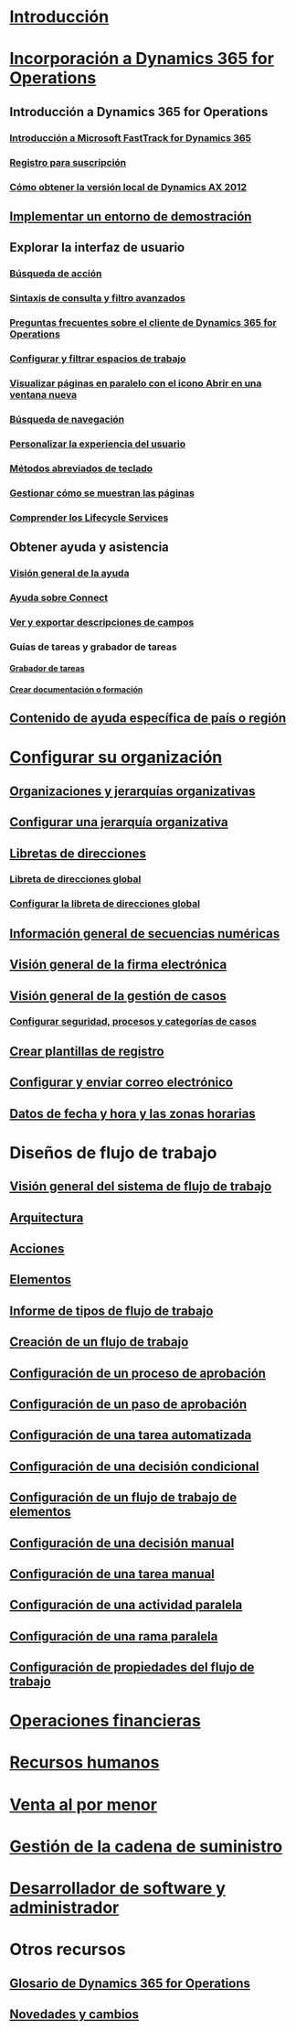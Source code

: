 # [Introducción](index.md)

# [Incorporación a Dynamics 365 for Operations](get-started/onboarding-home.md)
## Introducción a Dynamics 365 for Operations
### [Introducción a Microsoft FastTrack for Dynamics 365](get-started/fasttrack-dynamics-365-overview.md)
### [Registro para suscripción](/dynamics365/operations/dev-itpro/dev-tools/sign-up-preview-subscription?toc=/dynamics365/operations/toc.json)
### [Cómo obtener la versión local de Dynamics AX 2012](/dynamics365/operations/dev-itpro/deployment/csp-download-customersource?toc=/dynamics365/operations/toc.json)
## [Implementar un entorno de demostración](/dynamics365/operations/dev-itpro/deployment/deploy-demo-environment?toc=/dynamics365/operations/toc.json)

## Explorar la interfaz de usuario
### [Búsqueda de acción](get-started/action-search.md)
### [Sintaxis de consulta y filtro avanzados](get-started/advanced-filtering-query-options.md)
### [Preguntas frecuentes sobre el cliente de Dynamics 365 for Operations](get-started/client-faq.md)
### [Configurar y filtrar espacios de trabajo](get-started/configure-filter-workspaces.md)
### [Visualizar páginas en paralelo con el icono Abrir en una ventana nueva](get-started/display-pages-side-by-side.md)
### [Búsqueda de navegación](get-started/navigation-search.md)
### [Personalizar la experiencia del usuario](get-started/personalize-user-experience.md)
### [Métodos abreviados de teclado](get-started/shortcut-keys.md)
### [Gestionar cómo se muestran las páginas](get-started/window-management.md)
### [Comprender los Lifecycle Services](/dynamics365/operations/dev-itpro/lifecycle-services/lcs-works-lcs?toc=/dynamics365/operations/toc.json)

## Obtener ayuda y asistencia
### [Visión general de la ayuda](/dynamics365/operations/dev-itpro/get-started/help-overview?toc=/dynamics365/operations/toc.json)
### [Ayuda sobre Connect](/dynamics365/operations/dev-itpro/get-started/help-connect?toc=/dynamics365/operations/toc.json)
### [Ver y exportar descripciones de campos](get-started/view-export-field-descriptions.md)

### Guías de tareas y grabador de tareas
#### [Grabador de tareas](/dynamics365/operations/dev-itpro/user-interface/task-recorder?toc=/dynamics365/operations/toc.json)
#### [Crear documentación o formación](/dynamics365/operations/dev-itpro/user-interface/task-recorder?toc=/dynamics365/operations/toc.json)

## [Contenido de ayuda específica de país o región](/dynamics365/operations/dev-itpro/lcs-solutions/country-region?toc=/dynamics365/operations/toc.json)

# [Configurar su organización](organization-administration/organization-administration-home-page.md)
## [Organizaciones y jerarquías organizativas](organization-administration/organizations-organizational-hierarchies.md)
## [Configurar una jerarquía organizativa](organization-administration/plan-organizational-hierarchy.md)
## [Libretas de direcciones](organization-administration/qa-address-books.md)
### [Libreta de direcciones global](organization-administration/overview-global-address-book.md)
### [Configurar la libreta de direcciones global](organization-administration/plan-configuration-global-address-book-additional-address-books.md)
## [Información general de secuencias numéricas](organization-administration/number-sequence-overview.md)
## [Visión general de la firma electrónica](organization-administration/electronic-signature-overview.md)
## [Visión general de la gestión de casos](organization-administration/cases.md)
### [Configurar seguridad, procesos y categorías de casos](organization-administration/plan-case-management.md)
## [Crear plantillas de registro](organization-administration/record-templates.md)
## [Configurar y enviar correo electrónico](organization-administration/configure-email.md)
## [Datos de fecha y hora y las zonas horarias](organization-administration/date-time-zones.md)

# Diseños de flujo de trabajo
## [Visión general del sistema de flujo de trabajo](organization-administration/overview-workflow-system.md)
## [Arquitectura](organization-administration/workflow-system-architecture.md)
## [Acciones](organization-administration/workflow-actions.md)
## [Elementos](organization-administration/workflow-elements.md)
## [Informe de tipos de flujo de trabajo](organization-administration/workflow-types-report.md)
## [Creación de un flujo de trabajo](organization-administration/create-workflow.md)
## [Configuración de un proceso de aprobación](organization-administration/configure-approval-process-workflow.md)
## [Configuración de un paso de aprobación](organization-administration/configure-approval-step-workflow.md)
## [Configuración de una tarea automatizada](organization-administration/configure-automated-task-workflow.md)
## [Configuración de una decisión condicional](organization-administration/configure-conditional-decision-workflow.md)
## [Configuración de un flujo de trabajo de elementos](organization-administration/configure-line-item-workflow.md)
## [Configuración de una decisión manual](organization-administration/configure-manual-decision-workflow.md)
## [Configuración de una tarea manual](organization-administration/configure-manual-task-workflow.md)
## [Configuración de una actividad paralela](organization-administration/configure-parallel-activity-workflow.md)
## [Configuración de una rama paralela](organization-administration/configure-parallel-branch-workflow.md)
## [Configuración de propiedades del flujo de trabajo](organization-administration/configure-workflow-properties.md)

# [Operaciones financieras](/dynamics365/operations/financials/index)

# [Recursos humanos](/dynamics365/operations/human-resources/index)

# [Venta al por menor](/dynamics365/operations/retail/index)

# [Gestión de la cadena de suministro](/dynamics365/operations/supply-chain/index)

# [Desarrollador de software y administrador](/dynamics365/operations/dev-itpro/index)

# Otros recursos
## [Glosario de Dynamics 365 for Operations](get-started/glossary.md)
## [Novedades y cambios](/dynamics365/operations/dev-itpro/get-started/whats-new-changed?toc=/dynamics365/operations/toc.json)

